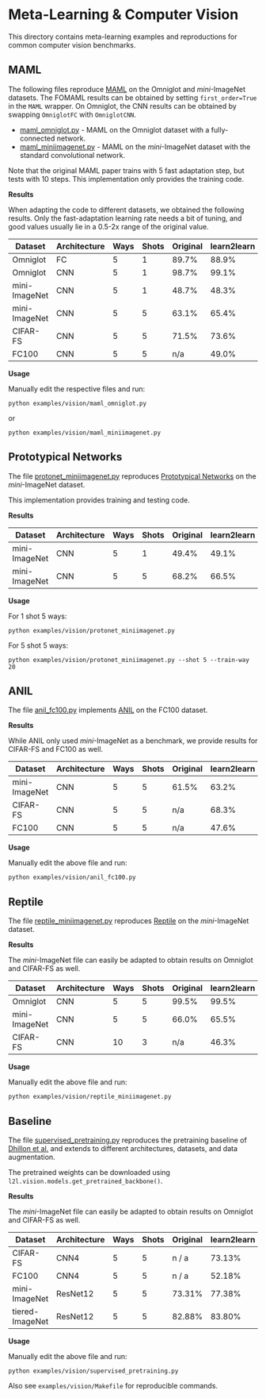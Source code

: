 # Meta-Learning & Computer Vision

This directory contains meta-learning examples and reproductions for common computer vision benchmarks.

## MAML

The following files reproduce [MAML](https://arxiv.org/pdf/1703.03400.pdf) on the Omniglot and *mini*-ImageNet datasets.
The FOMAML results can be obtained by setting `first_order=True` in the `MAML` wrapper.
On Omniglot, the CNN results can be obtained by swapping `OmniglotFC` with `OmniglotCNN`.

* [maml_omniglot.py](https://github.com/learnables/learn2learn/blob/master/examples/vision/maml_omniglot.py) - MAML on the Omniglot dataset with a fully-connected network.
* [maml_miniimagenet.py](https://github.com/learnables/learn2learn/blob/master/examples/vision/maml_miniimagenet.py) - MAML on the *mini*-ImageNet dataset with the standard convolutional network.

Note that the original MAML paper trains with 5 fast adaptation step, but tests with 10 steps.
This implementation only provides the training code.

**Results**

When adapting the code to different datasets, we obtained the following results.
Only the fast-adaptation learning rate needs a bit of tuning, and good values usually lie in a 0.5-2x range of the original value.

| Dataset       | Architecture | Ways | Shots | Original | learn2learn |
|---------------|--------------|------|-------|----------|-------------|
| Omniglot      | FC           | 5    | 1     | 89.7%    | 88.9%       |
| Omniglot      | CNN          | 5    | 1     | 98.7%    | 99.1%       |
| mini-ImageNet | CNN          | 5    | 1     | 48.7%    | 48.3%       |
| mini-ImageNet | CNN          | 5    | 5     | 63.1%    | 65.4%       |
| CIFAR-FS      | CNN          | 5    | 5     | 71.5%    | 73.6%       |
| FC100         | CNN          | 5    | 5     | n/a      | 49.0%       |

**Usage**

Manually edit the respective files and run:

~~~shell
python examples/vision/maml_omniglot.py
~~~

or

~~~shell
python examples/vision/maml_miniimagenet.py
~~~

## Prototypical Networks

The file [protonet_miniimagenet.py](https://github.com/learnables/learn2learn/blob/master/examples/vision/protonet_miniimagenet.py) reproduces [Prototypical Networks](https://arxiv.org/pdf/1703.05175.pdf) on the *mini*-ImageNet dataset.

This implementation provides training and testing code.

**Results**

| Dataset       | Architecture | Ways | Shots | Original | learn2learn |
|---------------|--------------|------|-------|----------|-------------|
| mini-ImageNet | CNN          | 5    | 1     | 49.4%    | 49.1%       |
| mini-ImageNet | CNN          | 5    | 5     | 68.2%    | 66.5%       |


**Usage**

For 1 shot 5 ways:

~~~shell
python examples/vision/protonet_miniimagenet.py
~~~

For 5 shot 5 ways:

~~~shell
python examples/vision/protonet_miniimagenet.py --shot 5 --train-way 20
~~~

## ANIL

The file [anil_fc100.py](https://github.com/learnables/learn2learn/blob/master/examples/vision/anil_fc100.py) implements [ANIL](https://arxiv.org/pdf/1909.09157.pdf) on the FC100 dataset.

**Results**

While ANIL only used *mini*-ImageNet as a benchmark, we provide results for CIFAR-FS and FC100 as well.

| Dataset       | Architecture | Ways | Shots | Original | learn2learn |
|---------------|--------------|------|-------|----------|-------------|
| mini-ImageNet | CNN          | 5    | 5     | 61.5%    | 63.2%       |
| CIFAR-FS      | CNN          | 5    | 5     | n/a      | 68.3%       |
| FC100         | CNN          | 5    | 5     | n/a      | 47.6%       |


**Usage**

Manually edit the above file and run:

~~~shell
python examples/vision/anil_fc100.py
~~~

## Reptile

The file [reptile_miniimagenet.py](https://github.com/learnables/learn2learn/blob/master/examples/vision/reptile_miniimagenet.py) reproduces [Reptile](https://arxiv.org/pdf/1803.02999.pdf) on the *mini*-ImageNet dataset.

**Results**

The *mini*-ImageNet file can easily be adapted to obtain results on Omniglot and CIFAR-FS as well.

| Dataset       | Architecture | Ways | Shots | Original | learn2learn |
|---------------|--------------|------|-------|----------|-------------|
| Omniglot      | CNN          | 5    | 5     | 99.5%    | 99.5%       |
| mini-ImageNet | CNN          | 5    | 5     | 66.0%    | 65.5%       |
| CIFAR-FS      | CNN          | 10   | 3     | n/a      | 46.3%       |


**Usage**

Manually edit the above file and run:

~~~shell
python examples/vision/reptile_miniimagenet.py
~~~

## Baseline

The file [supervised_pretraining.py](https://github.com/learnables/learn2learn/blob/master/examples/vision/supervised_pretraining.py) reproduces the pretraining baseline of [Dhillon et al.](https://arxiv.org/abs/1909.02729) and extends to different architectures, datasets, and data augmentation.

The pretrained weights can be downloaded using `l2l.vision.models.get_pretrained_backbone()`.

**Results**

The *mini*-ImageNet file can easily be adapted to obtain results on Omniglot and CIFAR-FS as well.

| Dataset         | Architecture | Ways | Shots | Original | learn2learn |
|-----------------|--------------|------|-------|----------|-------------|
| CIFAR-FS        | CNN4         | 5    | 5     | n / a    | 73.13%      |
| FC100           | CNN4         | 5    | 5     | n / a    | 52.18%      |
| mini-ImageNet   | ResNet12     | 5    | 5     | 73.31%   | 77.38%      |
| tiered-ImageNet | ResNet12     | 5    | 5     | 82.88%   | 83.80%      |


**Usage**

Manually edit the above file and run:

~~~shell
python examples/vision/supervised_pretraining.py
~~~

Also see `examples/vision/Makefile` for reproducible commands.
